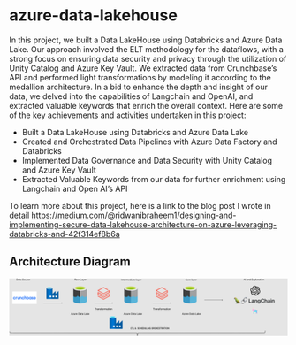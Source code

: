 # azure-data-lakehouse

In this project, we built a Data LakeHouse using Databricks and Azure Data Lake. Our approach involved the ELT methodology for the dataflows, with a strong focus on ensuring data security and privacy through the utilization of Unity Catalog and Azure Key Vault. We extracted data from Crunchbase’s API and performed light transformations by modeling it according to the medallion architecture. In a bid to enhance the depth and insight of our data, we delved into the capabilities of Langchain and OpenAI, and extracted valuable keywords that enrich the overall context. Here are some of the key achievements and activities undertaken in this project:

- Built a Data LakeHouse using Databricks and Azure Data Lake
- Created and Orchestrated Data Pipelines with Azure Data Factory and Databricks
- Implemented Data Governance and Data Security with Unity Catalog and Azure Key Vault
- Extracted Valuable Keywords from our data for further enrichment using Langchain and Open AI’s API

To learn more about this project, here is a link to the blog post I wrote in detail
https://medium.com/@ridwanibraheem1/designing-and-implementing-secure-data-lakehouse-architecture-on-azure-leveraging-databricks-and-42f314ef8b6a

## Architecture Diagram 

<img src="Architecture Diagram.png" />
